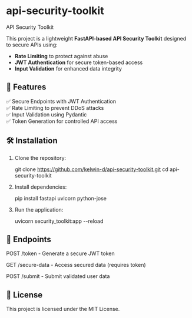 # api-security-toolkit
API Security Toolkit

This project is a lightweight **FastAPI-based API Security Toolkit** designed to secure APIs using:

- **Rate Limiting** to protect against abuse
- **JWT Authentication** for secure token-based access
- **Input Validation** for enhanced data integrity

## 🚀 Features
✅ Secure Endpoints with JWT Authentication  
✅ Rate Limiting to prevent DDoS attacks  
✅ Input Validation using Pydantic  
✅ Token Generation for controlled API access  

## 🛠️ Installation
1. Clone the repository:

   git clone https://github.com/kelwin-d/api-security-toolkit.git
   cd api-security-toolkit

2. Install dependencies:

   pip install fastapi uvicorn python-jose

3. Run the application:

   uvicorn security_toolkit:app --reload

## 🔐 Endpoints

POST /token - Generate a secure JWT token

GET /secure-data - Access secured data (requires token)

POST /submit - Submit validated user data

## 📄 License

This project is licensed under the MIT License.
